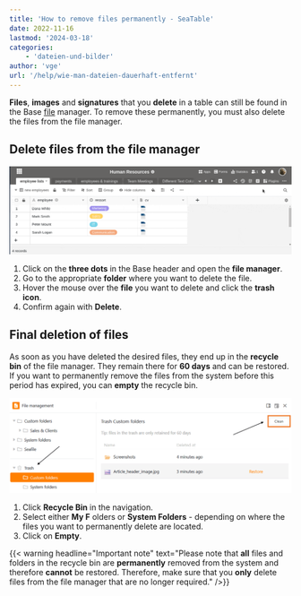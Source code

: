 ```yaml
---
title: 'How to remove files permanently - SeaTable'
date: 2022-11-16
lastmod: '2024-03-18'
categories:
    - 'dateien-und-bilder'
author: 'vge'
url: '/help/wie-man-dateien-dauerhaft-entfernt'
---
```


**Files**, **images** and **signatures** that you **delete** in a table can still be found in the Base [file](https://seatable.io/en/docs/dateien-und-bilder/das-dateimanagement-einer-base/) manager. To remove these permanently, you must also delete the files from the file manager.

## Delete files from the file manager

![Remove files and images permanently](images/Delete-files-and-images-permanently.gif)

1. Click on the **three dots** in the Base header and open the **file manager**.
2. Go to the appropriate **folder** where you want to delete the file.
3. Hover the mouse over the **file** you want to delete and click the **trash icon**.
4. Confirm again with **Delete**.

## Final deletion of files

As soon as you have deleted the desired files, they end up in the **recycle bin** of the file manager. They remain there for **60 days** and can be restored. If you want to permanently remove the files from the system before this period has expired, you can **empty** the recycle bin.

![Final deletion of files](images/Finally-remove-files-from-the-system.png)

1. Click **Recycle Bin** in the navigation.
2. Select either **My F** olders or **System Folders** - depending on where the files you want to permanently delete are located.
3. Click on **Empty**.

{{< warning  headline="Important note"  text="Please note that **all** files and folders in the recycle bin are **permanently** removed from the system and therefore **cannot** be restored. Therefore, make sure that you **only** delete files from the file manager that are no longer required." />}}
